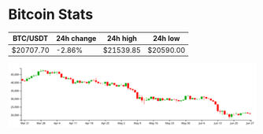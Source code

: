 # Bitcoin Stats

BTC/USDT|24h change|24h high|24h low|
|---|---|---|---|
|$20707.70|-2.86%|$21539.85|$20590.00|

<img src="./chart.svg">
